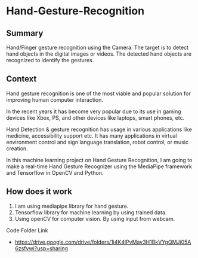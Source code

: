 # Hand-Gesture-Recognition




## Summary
Hand/Finger gesture recognition using the Camera. The target is to detect hand objects in the digital images or videos. The detected hand objects are recognized to identify the gestures.



## Context
Hand gesture recognition is one of the most viable and popular solution for improving human computer interaction. 

In the recent years it has become very popular due to its use in gaming devices like Xbox, PS, and other devices like laptops, smart phones, etc. 

Hand Detection & gesture recognition has usage in various applications like medicine, accessibility support etc. It has many applications in virtual environment control and sign language translation, robot control, or music creation.

In this machine learning project on Hand Gesture Recognition, I am going to make a real-time Hand Gesture Recognizer using the MediaPipe framework and Tensorflow in OpenCV and Python.

## How does it work
1. I am using mediapipe library for hand gesture. 
2. Tensorflow library for machine learning by using trained data.
3. Using openCV for computer vision. By using input from webcam.




Code Folder Link
- https://drive.google.com/drive/folders/1i4K4lPyMav3H1BkVYgQMJj05A6zsfvwi?usp=sharing
